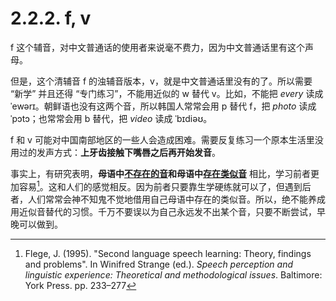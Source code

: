 # 2.2.2. <span class="pho">f</span>, <span class="pho">v</span>

<span class="pho">f</span> 这个辅音，对中文普通话的使用者来说毫不费力，因为中文普通话里有这个声母。

但是，这个清辅音 <span class="pho">f</span> 的浊辅音版本，<span class="pho">v</span>，就是中文普通话里没有的了。所以需要 “新学” 并且还得 “专门练习”，不能用近似的 <span class="pho">w</span> 替代 <span class="pho">v</span>。比如，不能把 *every* 读成 <span class="pho alt">ˈewərɪ</span>。朝鲜语也没有这两个音，所以韩国人常常会用 <span class="pho">p</span> 替代 <span class="pho">f</span>，把 *photo* 读成 <span class="pho alt">ˈpɔtɔ</span><span class="speak-word-inline" data-audio-uk="/audios/photo-ko-kr.mp3"></span>；也常常会用 <span class="pho">b</span> 替代，把 *video* 读成 <span class="pho alt">ˈbɪdiəʊ</span><span class="speak-word-inline" data-audio-uk="/audios/video-ko-kr.mp3"></span>。

<span class="pho">f</span> 和 <span class="pho">v</span> 可能对中国南部地区的一些人会造成困难。需要反复练习一个原本生活里没用过的发声方式：**上牙齿接触下嘴唇之后再开始发音**。

事实上，有研究表明，**母语中<u>不存在的音</u>**和**母语中<u>存在类似音</u>** 相比，学习前者更加容易[^1]。这和人们的感觉相反。因为前者只要靠生学硬练就可以了，但遇到后者，人们常常会神不知鬼不觉地借用自己母语中存在的类似音。所以，绝不能养成用近似音替代的习惯。千万不要误以为自己永远发不出某个音，只要不断尝试，早晚可以做到。

[^1]: Flege, J. (1995). "Second language speech learning: Theory, findings and problems". In Winifred Strange (ed.). *Speech perception and linguistic experience: Theoretical and methodological issues*. Baltimore: York Press. pp. 233–277